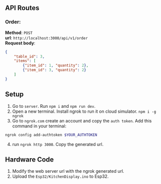 ## API Routes
### Order:
**Method**: `POST` \
**url**: `http://localhost:3000/api/v1/order` \
**Request body**:
```json
{
	"table_id": 3,
	"items": [
		{"item_id": 1, "quantity": 2},
		{"item_id": 3, "quantity": 2}
	]
}
```


## Setup
1. Go to `server`. Run `npm i` and `npm run dev`.
2. Open a new terminal. Install ngrok to run it on cloud simulator. `npm i -g ngrok`
3. Go to `ngrok.com` create an account and copy the `auth token`. Add this command in your terminal:
```bash
ngrok config add-authtoken $YOUR_AUTHTOKEN
```
4. run `ngrok http 3000`. Copy the generated url.

## Hardware Code
1. Modify the web server url with the ngrok generated url.
2. Upload the `Esp32/KitchenDisplay.ino` to Esp32.
